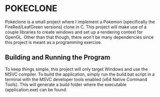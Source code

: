 # POKECLONE

Pokeclone is a small project where I implement a Pokemon (specifically the FireRed/LeafGreen versions) clone in C. This project will make use of a couple libraries to create windows and set up a rendering context for OpenGL. Other than that though, there won't be many dependencies since this project is meant as a programming exercise. 

## Building and Running the Program

To keep things simple, this project will only target Windows and use the MSVC compiler. To build the application, simply run the build.bat script in a terminal with the MSVC developer tools enabled (x64 Native Command Tools). This will generate a build folder where the executable (application.exe) can be found.